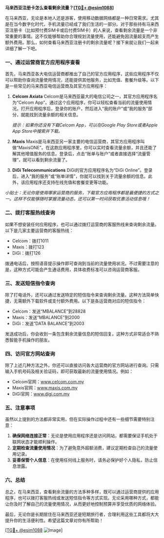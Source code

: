 **马来西亚注册卡怎么查看剩余流量？[[TG💪+ @esim1088](https://t.me/s/esim1088)]**

在马来西亚，无论是本地人还是游客，使用移动数据网络都是一种日常需求。尤其是在当今数字化时代，手机流量已经成了我们生活的一部分。对于那些持有马来西亚注册卡（比如预付费SIM卡或后付费SIM卡）的人来说，查看剩余流量是一个非常重要的事情。这不仅能够帮助你合理规划流量使用，还能避免因流量超支而产生额外费用。那么，如何查看马来西亚注册卡的剩余流量呢？接下来就让我们一起来详细了解一下吧。

### **一、通过运营商官方应用程序查看**

首先，马来西亚各大电信运营商都推出了自己的官方应用程序，这些应用程序不仅可以帮助你查询流量使用情况，还能提供其他服务，比如充值、套餐升级等。以下是一些常见的马来西亚电信运营商及其官方应用程序：

1. **Celcom Axiata**
   Celcom是马来西亚最大的电信公司之一，其官方应用程序名为“Celcom App”。通过这个应用程序，你可以轻松查看当前的流量使用情况。打开应用程序后，登录你的账户，然后进入“我的账户”或“我的服务”部分，就能找到流量余额的相关信息。
   
   *提示：如果你还没有下载Celcom App，可以在Google Play Store或者Apple App Store中搜索并下载。*

2. **Maxis**
   Maxis是马来西亚另一家主要的电信运营商，其官方应用程序叫做“MaxisONE”。在这款应用程序里，你可以实时查看流量余额，并且还能了解其他增值服务的信息。登录后，点击“账单与账户”或者直接选择“流量管理”，就可以看到剩余流量了。

3. **DiGi Telecommunications**
   DiGi的官方应用程序名为“DiGi Online”。登录后，进入“我的服务”或“账单详情”，你就可以找到关于流量余额的信息。此外，该应用程序还支持在线充值和套餐变更等功能。

*小贴士：无论你是使用哪家运营商的服务，下载官方应用程序都是最便捷的方式之一。这样不仅能够随时掌握流量动态，还可以第一时间获取优惠活动信息哦！*

### **二、拨打客服热线查询**

如果不想安装任何应用程序，也可以通过拨打运营商的客服热线来查询剩余流量。以下是几家主要运营商的客服热线：

- Celcom：拨打1011
- Maxis：拨打123
- DiGi：拨打126

拨通电话后，按照语音提示操作即可查询到当前的流量使用状况。不过需要注意的是，这种方式可能会产生通话费用，具体收费标准可以咨询运营商客服。

### **三、发送短信指令查询**

除了打电话外，还可以通过发送特定的短信指令来查询剩余流量。这种方法简单快捷，无需额外下载软件或支付额外费用。以下是各运营商对应的短信指令：

- Celcom：发送“MBALANCE”到28828
- Maxis：发送“MBALANCE”到2000
- DiGi：发送“DATA BALANCE”到2003

发送成功后，你会收到一条包含剩余流量信息的短信回复。这种方式非常适合不熟悉智能手机操作的朋友。

### **四、访问官方网站查询**

除了上述几种方法之外，你还可以直接访问各大运营商的官方网站进行查询。只需输入手机号码及相关验证码，即可获取最新的流量使用情况。例如：

- Celcom官网：www.celcom.com.my
- Maxis官网：www.maxis.com.my
- DiGi官网：www.digi.com.my

### **五、注意事项**

虽然以上提到的方法都非常实用，但在实际操作过程中还有一些细节需要特别注意：

1. **确保网络连接正常**：无论是使用应用程序还是访问网站，都需要保证手机处于联网状态才能顺利操作。
2. **定期检查流量使用情况**：为了避免意外超额消费，建议定期检查自己的流量使用记录。
3. **妥善保管个人信息**：在使用任何线上服务时，请务必保护好个人隐私，防止信息泄露。

### **六、总结**

总之，在马来西亚，查看剩余流量的方法多种多样，既可以通过运营商提供的应用程序，也可以拨打客服热线或发送短信指令等方式实现。无论采用哪种方式，都能让你及时了解自己的流量使用情况，从而更好地控制预算并享受优质的网络体验。

最后，无论你是长期居住在马来西亚还是短期旅行者，合理利用这些工具都将大大提升你的生活便利性。希望这篇文章对你有所帮助！

[[TG💪+ @esim1088](https://t.me/s/esim1088) ![Image](https://i.postimg.cc/4NQfJmqS/Snipaste-2025-05-13-00-14-12.png)]